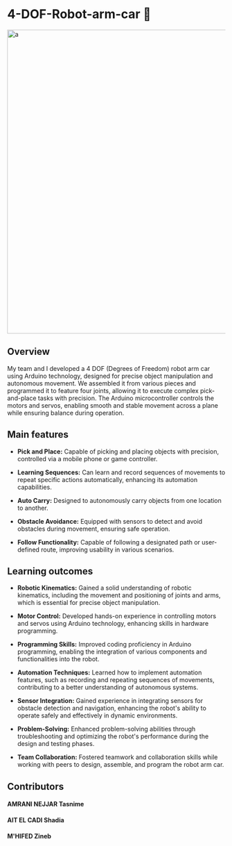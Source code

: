 # 4-DOF-Robot-arm-car 🦾
 <img width="700" alt="a"  src="https://github.com/user-attachments/assets/894c5c7d-98e9-43d3-a862-ffdaf3641126">

 ## Overview
 My team and I developed a 4 DOF (Degrees of Freedom) robot arm car using Arduino technology, designed for precise object manipulation and autonomous movement. We assembled it from various pieces and programmed it to feature four joints, allowing it to execute complex pick-and-place tasks with precision. The Arduino microcontroller controls the motors and servos, enabling smooth and stable movement across a plane while ensuring balance during operation.

 ## Main features
 - **Pick and Place:** Capable of picking and placing objects with precision, controlled via a mobile phone or game controller.

- **Learning Sequences:** Can learn and record sequences of movements to repeat specific actions automatically, enhancing its automation capabilities.

- **Auto Carry:** Designed to autonomously carry objects from one location to another.

- **Obstacle Avoidance:** Equipped with sensors to detect and avoid obstacles during movement, ensuring safe operation.

- **Follow Functionality:** Capable of following a designated path or user-defined route, improving usability in various scenarios.
## Learning outcomes
- **Robotic Kinematics:** Gained a solid understanding of robotic kinematics, including the movement and positioning of joints and arms, which is essential for precise object manipulation.

- **Motor Control:**  Developed hands-on experience in controlling motors and servos using Arduino technology, enhancing skills in hardware programming.

- **Programming Skills:** Improved coding proficiency in Arduino programming, enabling the integration of various components and functionalities into the robot.

- **Automation Techniques:** Learned how to implement automation features, such as recording and repeating sequences of movements, contributing to a better understanding of autonomous systems.

- **Sensor Integration:** Gained experience in integrating sensors for obstacle detection and navigation, enhancing the robot's ability to operate safely and effectively in dynamic environments.

- **Problem-Solving:** Enhanced problem-solving abilities through troubleshooting and optimizing the robot's performance during the design and testing phases.

- **Team Collaboration:** Fostered teamwork and collaboration skills while working with peers to design, assemble, and program the robot arm car.

## Contributors
#### AMRANI NEJJAR Tasnime
#### AIT EL CADI Shadia
#### M'HIFED Zineb
